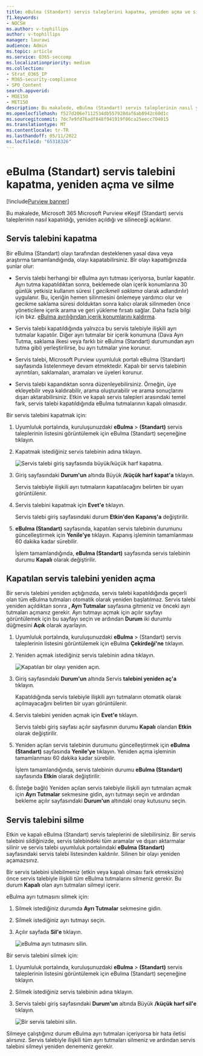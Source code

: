 ```yaml
---
title: eBulma (Standart) servis taleplerini kapatma, yeniden açma ve silme
f1.keywords:
- NOCSH
ms.author: v-tophillips
author: v-tophillips
manager: laurawi
audience: Admin
ms.topic: article
ms.service: O365-seccomp
ms.localizationpriority: medium
ms.collection:
- Strat_O365_IP
- M365-security-compliance
- SPO_Content
search.appverid:
- MOE150
- MET150
description: Bu makalede, eBulma (Standart) servis taleplerinin nasıl yönetileceğini açıklanmaktadır. Bu, bir servis talebini kapatmayı, kapalı bir servis talebini yeniden açmayı ve bir servis talebini silmeyi içerir.
ms.openlocfilehash: f527d206e7112534db557928daf6ab8942c60d1c
ms.sourcegitcommit: 7dc7e9fd76adf848f941919f86ca25eecc704015
ms.translationtype: MT
ms.contentlocale: tr-TR
ms.lasthandoff: 05/11/2022
ms.locfileid: "65318326"
---
```

# <a name="close-reopen-and-delete-a-ediscovery-standard-case"></a>eBulma (Standart) servis talebini kapatma, yeniden açma ve silme

[!include[Purview banner](../includes/purview-rebrand-banner.md)]

Bu makalede, Microsoft 365 Microsoft Purview eKeşif (Standart) servis taleplerinin nasıl kapatıldığı, yeniden açıldığı ve silineceği açıklanır.

## <a name="close-a-case"></a>Servis talebini kapatma

Bir eBulma (Standart) olayı tarafından desteklenen yasal dava veya araştırma tamamlandığında, olayı kapatabilirsiniz. Bir olayı kapattığınızda şunlar olur:
  
- Servis talebi herhangi bir eBulma ayrı tutması içeriyorsa, bunlar kapatılır. Ayrı tutma kapatıldıktan sonra, beklemede olan içerik konumlarına 30 günlük yetkisiz kullanım süresi ( *gecikmeli saklama* olarak adlandırılır) uygulanır. Bu, içeriğin hemen silinmesini önlemeye yardımcı olur ve gecikme saklama süresi dolduktan sonra kalıcı olarak silinmeden önce yöneticilere içerik arama ve geri yükleme fırsatı sağlar. Daha fazla bilgi için bkz. [eBulma ayrılığından içerik konumlarını kaldırma](create-ediscovery-holds.md#removing-content-locations-from-an-ediscovery-hold).

- Servis talebi kapatıldığında yalnızca bu servis talebiyle ilişkili ayrı tutmalar kapatılır. Diğer ayrı tutmalar bir içerik konumuna (Dava Ayrı Tutma, saklama ilkesi veya farklı bir eBulma (Standart) durumundan ayrı tutma gibi) yerleştirilirse, bu ayrı tutmalar yine korunur.

- Servis talebi, Microsoft Purview uyumluluk portalı eBulma (Standart) sayfasında listelenmeye devam etmektedir. Kapalı bir servis talebinin ayrıntıları, saklamaları, aramaları ve üyeleri korunur.

- Servis talebi kapandıktan sonra düzenleyebilirsiniz. Örneğin, üye ekleyebilir veya kaldırabilir, arama oluşturabilir ve arama sonuçlarını dışarı aktarabilirsiniz. Etkin ve kapalı servis talepleri arasındaki temel fark, servis talebi kapatıldığında eBulma tutmalarının kapalı olmasıdır.

Bir servis talebini kapatmak için:
  
1. Uyumluluk portalında, kuruluşunuzdaki **eBulma** >  **(Standart)** servis taleplerinin listesini görüntülemek için eBulma (Standart) seçeneğine tıklayın.

2. Kapatmak istediğiniz servis talebinin adına tıklayın.

   ![Servis talebi giriş sayfasında büyük/küçük harf kapatma.](../media/eDiscoveryCaseHomePage.png)

3. Giriş sayfasındaki **Durum'un** altında Büyük **/küçük harf kapat'a** tıklayın.

    Servis talebiyle ilişkili ayrı tutmaların kapatılacağını belirten bir uyarı görüntülenir.

4. Servis talebini kapatmak için **Evet'e** tıklayın.

    Servis talebi giriş sayfasındaki durum **Etkin'den** **Kapanış'a** değiştirilir.

5. **eBulma (Standart)** sayfasında, kapatılan servis talebinin durumunu güncelleştirmek için **Yenile'ye** tıklayın. Kapanış işleminin tamamlanması 60 dakika kadar sürebilir.

    İşlem tamamlandığında, **eBulma (Standart)** sayfasında servis talebinin durumu **Kapalı** olarak değiştirilir.

## <a name="reopen-a-closed-case"></a>Kapatılan servis talebini yeniden açma

Bir servis talebini yeniden açtığınızda, servis talebi kapatıldığında geçerli olan tüm eBulma tutmaları otomatik olarak yeniden başlatılmaz. Servis talebi yeniden açıldıktan sonra **, Ayrı Tutmalar** sayfasına gitmeniz ve önceki ayrı tutmaları açmanız gerekir. Ayrı tutmayı açmak için açılır sayfayı görüntülemek için bu sayfayı seçin ve ardından **Durum** iki durumlu düğmesini **Açık** olarak ayarlayın.
  
1. Uyumluluk portalında, kuruluşunuzdaki **eBulma** >  (Standart) servis taleplerinin listesini görüntülemek için eBulma **Çekirdeği'ne** tıklayın.

2. Yeniden açmak istediğiniz servis talebinin adına tıklayın.

   ![Kapatılan bir olayı yeniden açın.](../media/eDiscoveryCaseHomePageReopen.png)

3. Giriş sayfasındaki **Durum'un** altında Servis **talebini yeniden aç'a** tıklayın.

    Kapatıldığında servis talebiyle ilişkili ayrı tutmaların otomatik olarak açılmayacağını belirten bir uyarı görüntülenir.

4. Servis talebini yeniden açmak için **Evet'e** tıklayın.

    Servis talebi giriş sayfası açılır sayfasının durumu **Kapalı** olandan **Etkin** olarak değiştirilir.

5. Yeniden açılan servis talebinin durumunu güncelleştirmek için **eBulma (Standart)** sayfasında **Yenile'ye** tıklayın. Yeniden açma işleminin tamamlanması 60 dakika kadar sürebilir. 

    İşlem tamamlandığında, servis talebinin durumu **eBulma (Standart)** sayfasında **Etkin** olarak değiştirilir.

6. (İsteğe bağlı) Yeniden açılan servis talebiyle ilişkili ayrı tutmaları açmak için **Ayrı Tutmalar** sekmesine gidin, ayrı tutmayı seçin ve ardından bekleme açılır sayfasındaki **Durum'un** altındaki onay kutusunu seçin.
  
## <a name="delete-a-case"></a>Servis talebini silme

Etkin ve kapalı eBulma (Standart) servis taleplerini de silebilirsiniz. Bir servis talebini sildiğinizde, servis talebindeki tüm aramalar ve dışarı aktarmalar silinir ve servis talebi uyumluluk portalındaki **eBulma (Standart)** sayfasındaki servis talebi listesinden kaldırılır. Silinen bir olayı yeniden açamazsınız.

Bir servis talebini silebilmeniz (etkin veya kapalı olması fark etmeksizin) önce servis talebiyle ilişkili *tüm* eBulma tutmalarını silmeniz gerekir. Bu durum **Kapalı** olan ayrı tutmaları silmeyi içerir. 

eBulma ayrı tutmasını silmek için:

1. Silmek istediğiniz durumda **Ayrı Tutmalar** sekmesine gidin.

2. Silmek istediğiniz ayrı tutmayı seçin.

3. Açılır sayfada **Sil'e** tıklayın.

      ![eBulma ayrı tutmasını silin.](../media/DeleteeDiscoveryHold.png)

Bir servis talebini silmek için:

1. Uyumluluk portalında, kuruluşunuzdaki **eBulma** >  **(Standart)** servis taleplerinin listesini görüntülemek için eBulma (Standart) seçeneğine tıklayın.

2. Silmek istediğiniz servis talebinin adına tıklayın.

3. Servis talebi giriş sayfasındaki **Durum'un** altında Büyük **/küçük harf sil'e** tıklayın.

      ![Bir servis talebini silin.](../media/eDiscoveryCaseHomePageDelete.png)

Silmeye çalıştığınız durum eBulma ayrı tutmaları içeriyorsa bir hata iletisi alırsınız. Servis talebiyle ilişkili tüm ayrı tutmaları silmeniz ve ardından servis talebini silmeyi yeniden denemeniz gerekir.
